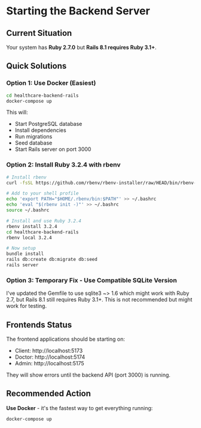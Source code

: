 # Starting the Backend Server

## Current Situation

Your system has **Ruby 2.7.0** but **Rails 8.1 requires Ruby 3.1+**.

## Quick Solutions

### Option 1: Use Docker (Easiest)

```bash
cd healthcare-backend-rails
docker-compose up
```

This will:
- Start PostgreSQL database
- Install dependencies
- Run migrations
- Seed database  
- Start Rails server on port 3000

### Option 2: Install Ruby 3.2.4 with rbenv

```bash
# Install rbenv
curl -fsSL https://github.com/rbenv/rbenv-installer/raw/HEAD/bin/rbenv-installer | bash

# Add to your shell profile
echo 'export PATH="$HOME/.rbenv/bin:$PATH"' >> ~/.bashrc
echo 'eval "$(rbenv init -)"' >> ~/.bashrc
source ~/.bashrc

# Install and use Ruby 3.2.4
rbenv install 3.2.4
cd healthcare-backend-rails
rbenv local 3.2.4

# Now setup
bundle install
rails db:create db:migrate db:seed
rails server
```

### Option 3: Temporary Fix - Use Compatible SQLite Version

I've updated the Gemfile to use sqlite3 ~> 1.6 which might work with Ruby 2.7, but Rails 8.1 still requires Ruby 3.1+. This is not recommended but might work for testing.

## Frontends Status

The frontend applications should be starting on:
- Client: http://localhost:5173
- Doctor: http://localhost:5174
- Admin: http://localhost:5175

They will show errors until the backend API (port 3000) is running.

## Recommended Action

**Use Docker** - it's the fastest way to get everything running:
```bash
docker-compose up
```


